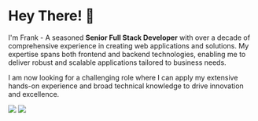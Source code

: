 # Hey There! 👋
I'm Frank - A seasoned **Senior Full Stack Developer** with over a decade of comprehensive experience in creating web applications and solutions. My expertise spans both frontend and backend technologies, enabling me to deliver robust and scalable applications tailored to business needs.

I am now looking for a challenging role where I can apply my extensive hands-on experience and broad technical knowledge to drive innovation and excellence.

![](https://skillicons.dev/icons?i=js,ts,html,css,python,cs,react,vue,next,angular,laravel,django,nodejs,expressjs,net)
![](https://skillicons.dev/icons?i=graphql,gatsby,aws,azure,gcp,docker,jenkins,kubernetes,cypress,jest)